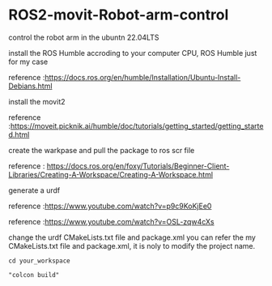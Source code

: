 

# ROS2-movit-Robot-arm-control


control the robot arm in the ubuntn 22.04LTS

install the ROS Humble accroding to your computer CPU, ROS Humble just for my case 

reference :https://docs.ros.org/en/humble/Installation/Ubuntu-Install-Debians.html

install the movit2 

reference :https://moveit.picknik.ai/humble/doc/tutorials/getting_started/getting_started.html

create the warkpase and pull the package to ros scr file 

reference : https://docs.ros.org/en/foxy/Tutorials/Beginner-Client-Libraries/Creating-A-Workspace/Creating-A-Workspace.html

generate a urdf 

reference :https://www.youtube.com/watch?v=p9c9KoKjEe0

reference :https://www.youtube.com/watch?v=OSL-zqw4cXs

change the urdf CMakeLists.txt file and package.xml you can refer the my CMakeLists.txt file and package.xml, it is noly to modify the project name.

```
cd your_workspace
```
```
"colcon build"
```
